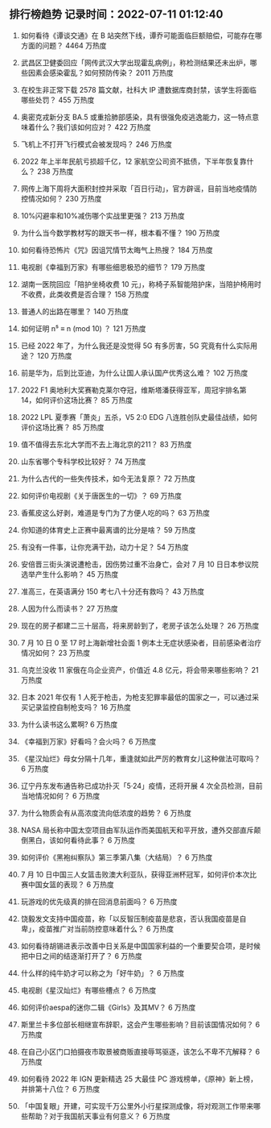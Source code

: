
## 排行榜趋势 记录时间：2022-07-11 01:12:40
  
  1. 如何看待《谭谈交通》在 B 站突然下线，谭乔可能面临巨额赔偿，可能存在哪方面的问题？ 4464 万热度
    
  2. 武昌区卫健委回应「网传武汉大学出现霍乱病例」，称检测结果还未出炉，哪些因素会感染霍乱？如何预防传染？ 2011 万热度
    
  3. 在校生非正常下载 2578 篇文献，社科大 IP 遭数据库商封禁，该学生将面临哪些处罚？ 455 万热度
    
  4. 奥密克戎新分支 BA.5 或重拾肺部感染，具有很强免疫逃逸能力，这一特点意味着什么？我们该如何应对？ 422 万热度
    
  5. 飞机上不打开飞行模式会被发现吗？ 246 万热度
    
  6. 2022 年上半年民航亏损超千亿，12 家航空公司资不抵债，下半年恢复靠什么？ 238 万热度
    
  7. 网传上海下周将大面积封控并采取「百日行动」，官方辟谣，目前当地疫情防控情况如何？ 230 万热度
    
  8. 10%闪避率和10%减伤哪个实战里更强？ 213 万热度
    
  9. 为什么当今数学教材写的跟天书一样，根本看不懂？ 190 万热度
    
  10. 如何看待恐怖片《咒》因诅咒情节太晦气上热搜？ 184 万热度
    
  11. 电视剧《幸福到万家》有哪些细思极恐的细节？ 179 万热度
    
  12. 湖南一医院回应「陪护坐椅收费 10 元」，称椅子系智能陪护床，当陪护椅用时不收费，此类收费是否合理？ 158 万热度
    
  13. 普通人的出路在哪里？ 140 万热度
    
  14. 如何证明 n⁵ ≡ n (mod 10) ？ 121 万热度
    
  15. 已经 2022 年了，为什么我还是没觉得 5G 有多厉害，5G 究竟有什么实际用途？ 120 万热度
    
  16. 前是华为，后到比亚迪，为什么让国人承认国产优秀这么难？ 102 万热度
    
  17. 2022 F1 奥地利大奖赛勒克莱尔夺冠，维斯塔潘获得亚军，周冠宇排名第 14，如何评价这场比赛？ 85 万热度
    
  18. 2022 LPL 夏季赛「萧炎」五杀，V5 2:0 EDG 八连胜创队史最佳战绩，如何评价这场比赛？ 85 万热度
    
  19. 值不值得去东北大学而不去上海北京的211？ 83 万热度
    
  20. 山东省哪个专科学校比较好？ 74 万热度
    
  21. 为什么古代的一些失传技术，如今无法复原？ 72 万热度
    
  22. 如何评价电视剧《关于唐医生的一切》？ 69 万热度
    
  23. 香蕉皮这么好剥，难道是专门为了方便人吃的吗？ 63 万热度
    
  24. 你知道的体育史上正赛中最离谱的比分是啥？ 59 万热度
    
  25. 有没有一件事，让你充满干劲，动力十足？ 54 万热度
    
  26. 安倍晋三街头演说遭枪击，因伤势过重不治身亡，会对 7 月 10 日日本参议院选举产生什么影响？ 45 万热度
    
  27. 准高三，在英语满分 150 考七八十分还有救吗？ 43 万热度
    
  28. 人因为什么而读书？ 27 万热度
    
  29. 现在的房子都建二三十层高，将来房龄到了，老房子该怎么处理？ 26 万热度
    
  30. 7 月 10 日 0 至 17 时上海新增社会面 1 例本土无症状感染者，目前感染者治疗情况如何？ 23 万热度
    
  31. 乌克兰没收 11 家俄在乌企业资产，价值近 4.8 亿元，将会带来哪些影响？ 21 万热度
    
  32. 日本 2021 年仅有 1 人死于枪击，为枪支犯罪率最低的国家之一，可以通过采买记录监控自制枪支吗？ 16 万热度
    
  33. 为什么读书这么累啊? 6 万热度
    
  34. 《幸福到万家》好看吗？会火吗？ 6 万热度
    
  35. 《星汉灿烂》母女分隔十几年，重逢就如此严厉的教育女儿这种做法可取吗？ 6 万热度
    
  36. 辽宁丹东发布通告称已成功扑灭「5·24」疫情，还将开展 4 次全员检测，目前当地情况如何？ 6 万热度
    
  37. 为什么物质会有从高浓度流向低浓度的趋势？ 6 万热度
    
  38. NASA 局长称中国太空项目由军队运作而美国航天和平开放，遭外交部直斥颠倒黑白，该如何看待此事？ 6 万热度
    
  39. 如何评价《黑袍纠察队》第三季第八集（大结局）？ 6 万热度
    
  40. 7 月 10 日中国三人女篮击败澳大利亚队，获得亚洲杯冠军，如何评价本次比赛中国女篮的表现？ 6 万热度
    
  41. 玩游戏的优先级真的排在回消息前面吗？ 6 万热度
    
  42. 饶毅发文支持中国疫苗，称「以反智压制疫苗是悲哀，否认我国疫苗是自卑」，疫苗推广对当前防控意味着什么？ 6 万热度
    
  43. 如何看待胡锡进表示改善中日关系是中国国家利益的一个重要契合项，是时候把中日之间的结逐渐打开了？ 6 万热度
    
  44. 什么样的纯牛奶才可以称之为「好牛奶」？ 6 万热度
    
  45. 电视剧《星汉灿烂》有哪些槽点？ 6 万热度
    
  46. 如何评价aespa的迷你二辑《Girls》及其MV？ 6 万热度
    
  47. 斯里兰卡多位部长相继宣布辞职，这会产生哪些影响？目前该国情况如何？ 6 万热度
    
  48. 在自己小区门口拍摄夜市取景被商贩直接辱骂驱逐，该怎么不卑不亢解释？ 6 万热度
    
  49. 如何看待 2022 年 IGN 更新精选 25 大最佳 PC 游戏榜单，《原神》新上榜，并排第十八位？ 6 万热度
    
  50. 「中国复眼」开建，可实现千万公里外小行星探测成像，将对观测工作带来哪些帮助？对于我国航天事业有何意义？ 6 万热度
    